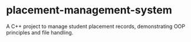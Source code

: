 # placement-management-system
A C++ project to manage student placement records, demonstrating OOP principles and file handling.
